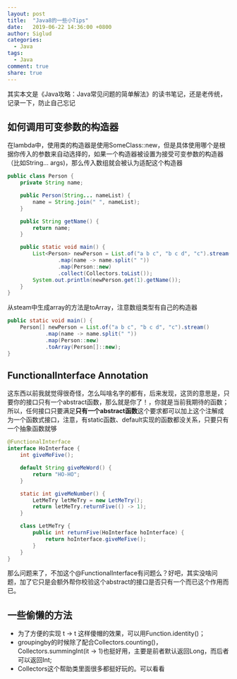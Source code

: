 ```yaml
---
layout: post
title:  "Java8的一些小Tips"
date:   2019-06-22 14:36:00 +0800
author: Siglud
categories:
  - Java
tags:
  - Java
comment: true
share: true
---
```

其实本文是《Java攻略：Java常见问题的简单解法》的读书笔记，还是老传统，记录一下，防止自己忘记

## 如何调用可变参数的构造器
在lambda中，使用类的构造器是使用SomeClass::new，但是具体使用哪个是根据你传入的参数来自动选择的，如果一个构造器被设置为接受可变参数的构造器（比如String... args)，那么传入数组就会被认为适配这个构造器

```java
public class Person {
    private String name;

    public Person(String... nameList) {
        name = String.join(" ", nameList);
    }

    public String getName() {
        return name;
    }

    public static void main() {
        List<Person> newPerson = List.of("a b c", "b c d", "c").stream()
                .map(name -> name.split(" "))
                .map(Person::new)
                .collect(Collectors.toList());
        System.out.println(newPerson.get(1).getName());
    }
}
```
从steam中生成array的方法是toArray，注意数组类型有自己的构造器
```java
public static void main() {
    Person[] newPerson = List.of("a b c", "b c d", "c").stream()
            .map(name -> name.split(" "))
            .map(Person::new)
            .toArray(Person[]::new);
}
```

## FunctionalInterface Annotation
这东西以前我就觉得很奇怪，怎么叫啥名字的都有，后来发现，这货的意思是，只要你的接口只有一个abstract函数，那么就是你了！，你就是当前我期待的函数；所以，任何接口只要满足**只有一个abstract函数**这个要求都可以加上这个注解成为一个函数式接口，注意，有static函数、default实现的函数都没关系，只要只有一个抽象函数就够

```java
@FunctionalInterface
interface HoInterface {
    int giveMeFive();

    default String giveMeWord() {
        return "HO-HO";
    }

    static int giveMeNumber() {
        LetMeTry letMeTry = new LetMeTry();
        return letMeTry.returnFive(() -> 1);
    }

    class LetMeTry {
        public int returnFive(HoInterface hoInterface) {
            return hoInterface.giveMeFive();
        }
    }
}
```
那么问题来了，不加这个@FunctionalInterface有问题么？好吧，其实没啥问题，加了它只是会额外帮你校验这个abstract的接口是否只有一个而已这个作用而已。

## 一些偷懒的方法
* 为了方便的实现 t -> t 这样傻帽的效果，可以用Function.identity()；
* groupingby的时候除了配合Collectors.counting()，Collectors.summingInt(it -> 1)也挺好用，主要是前者默认返回Long，而后者可以返回Int;
* Collectors这个帮助类里面很多都挺好玩的。可以看看